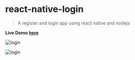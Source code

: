 # react-native-login
> A register and login app using react native and nodejs

**Live Demo [here](https://nadavshaar.github.io/react-native-login/)**

![login](https://user-images.githubusercontent.com/8030614/95030127-0d300f00-06b6-11eb-83de-9be6c7a4e9fb.gif)

![login](https://user-images.githubusercontent.com/8030614/95029968-c1c93100-06b4-11eb-9db7-08207f487c04.gif)

